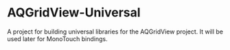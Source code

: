 AQGridView-Universal
====================

A project for building universal libraries for the AQGridView project. It will be used later for MonoTouch bindings.

